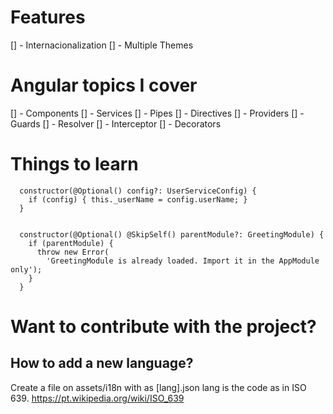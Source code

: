 # Features

[] - Internacionalization
[] - Multiple Themes

# Angular topics I cover

[] - Components
[] - Services
[] - Pipes
[] - Directives
[] - Providers
[] - Guards
[] - Resolver
[] - Interceptor
[] - Decorators

# Things to learn

```- optional
  constructor(@Optional() config?: UserServiceConfig) {
    if (config) { this._userName = config.userName; }
  }
```

```- SkipSelf

  constructor(@Optional() @SkipSelf() parentModule?: GreetingModule) {
    if (parentModule) {
      throw new Error(
        'GreetingModule is already loaded. Import it in the AppModule only');
    }
  }
```

# Want to contribute with the project?

## How to add a new language?

Create a file on assets/i18n with as [lang].json
lang is the code as in ISO 639. https://pt.wikipedia.org/wiki/ISO_639
